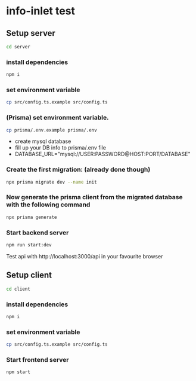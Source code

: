 # info-inlet test

## Setup server

```bash
cd server
```

### install dependencies

```bash
npm i
```

### set environment variable

```bash
cp src/config.ts.example src/config.ts
```

### (Prisma) set environment variable.

```bash
cp prisma/.env.example prisma/.env
```

- create mysql database
- fill up your DB info to prisma/.env file
- DATABASE_URL="mysql://USER:PASSWORD@HOST:PORT/DATABASE"

### Create the first migration: (already done though)

```bash
npx prisma migrate dev --name init
```

### Now generate the prisma client from the migrated database with the following command

```bash
npx prisma generate
```

### Start backend server

```bash
npm run start:dev
```

Test api with http://localhost:3000/api in your favourite browser

## Setup client

```bash
cd client
```

### install dependencies

```bash
npm i
```

### set environment variable

```bash
cp src/config.ts.example src/config.ts
```

### Start frontend server

```bash
npm start
```
